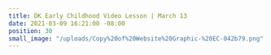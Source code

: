 ```yaml
---
title: DK Early Childhood Video Lesson | March 13
date: 2021-03-09 16:21:00 -08:00
position: 30
small_image: "/uploads/Copy%20of%20Website%20Graphic-%20EC-042b79.png"
---
```


